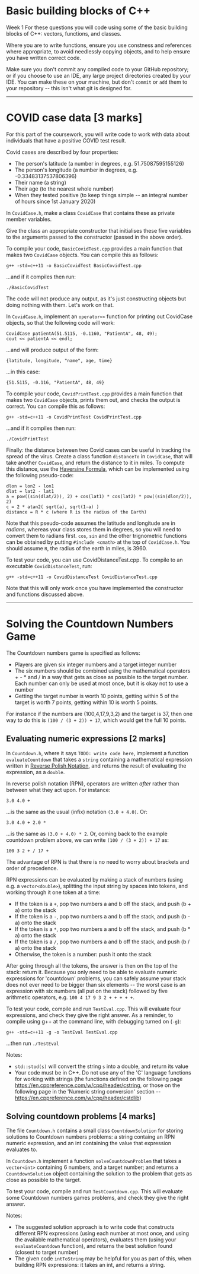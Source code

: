 # Basic building blocks of C++
Week 1
For these questions you will code using some of the basic building blocks of C++: vectors, functions, and classes.

Where you are to write functions, ensure you use constness and references where appropriate, to avoid needlessly copying objects, and to help ensure you have written correct code.

Make sure you don't commit any compiled code to your GitHub repository; or if you choose to use an IDE, any large project directories created by your IDE.  You can make these on your machine, but don't `commit` or `add` them to your repository -- this isn't what git is designed for.

----

# COVID case data [3 marks]

For this part of the coursework, you will write code to work with data about individuals that have a positive COVID test result.

Covid cases are described by four properties:

- The person's latitude (a number in degrees, e.g. 51.75087595155126)
- The person's longitude (a number in degrees, e.g. -0.33483137537806396)
- Their name (a string)
- Their age (to the nearest whole number)
- When they tested positive (to keep things simple -- an integral number of hours since 1st January 2020)

In `CovidCase.h`, make a class `CovidCase` that contains these as private member variables.

Give the class an appropriate constructor that initialises these five variables to the arguments passed to the constructor (passed in the above order).

To compile your code, `BasicCovidTest.cpp` provides a main function that makes two `CovidCase` objects.  You can compile this as follows:

`g++ -std=c++11 -o BasicCovidTest BasicCovidTest.cpp`  

...and if it compiles then run:

`./BasicCovidTest`

The code will not produce any output, as it's just constructing objects but doing nothing with them.  Let's work on that.

In `CovidCase.h`, implement an `operator<<` function for printing out CovidCase objects, so that the following code will work:

`CovidCase patientA(51.5115, -0.1160, "PatientA", 48, 49);`  
`cout << patientA << endl;`  

...and will produce output of the form:

`{latitude, longitude, "name", age, time}`

...in this case:

`{51.5115, -0.116, "PatientA", 48, 49}`  

To compile your code, `CovidPrintTest.cpp` provides a main function that makes two `CovidCase` objects, prints them out, and checks the output is correct.  You can compile this as follows:

`g++ -std=c++11 -o CovidPrintTest CovidPrintTest.cpp`  

...and if it compiles then run:

`./CovidPrintTest`

Finally: the distance between two Covid cases can be useful in tracking the spread of the virus.  Create a class function `distanceTo` in `CovidCase`, that will take another `CovidCase`, and return the distance to it in miles.  To compute this distance, use the [Haversine Formula](http://andrew.hedges.name/experiments/haversine/), which can be implemented using the following pseudo-code:

`dlon = lon2 - lon1`  
`dlat = lat2 - lat1`  
`a = pow((sin(dlat/2)), 2) + cos(lat1) * cos(lat2) * pow((sin(dlon/2)), 2)`  
`c = 2 * atan2( sqrt(a), sqrt(1-a) )`  
`distance = R * c (where R is the radius of the Earth)`  

Note that this pseudo-code assumes the latitude and longitude are in *radians*, whereas your class stores them in degrees, so you will need to convert them to radians first.  `cos`, `sin` and the other trignometric functions can be obtained by putting `#include <cmath>` at the top of `CovidCase.h`.  You should assume `R`, the radius of the earth in miles, is 3960.

To test your code, you can use CovidDistanceTest.cpp.  To compile to an executable `CovidDistanceTest`, run:

`g++ -std=c++11 -o CovidDistanceTest CovidDistanceTest.cpp`  

Note that this will only work once you have implemented the constructor and functions discussed above.


----

# Solving the Countdown Numbers Game

The Countdown numbers game is specified as follows:

- Players are given six integer numbers and a target integer number
- The six numbers should be combined using the mathematical operators + - * and / in a way that gets as close as possible to the target number.  Each number can only be used at most once, but it is okay not to use a number
- Getting the target number is worth 10 points, getting within 5 of the target is worth 7 points, getting within 10 is worth 5 points.

For instance if the numbers are (100,4,17,9,3,2) and the target is 37, then one way to do this is `(100 / (3 + 2)) + 17`, which would get the full 10 points.

## Evaluating numeric expressions [2 marks]

In `Countdown.h`, where it says `TODO: write code here`, implement a function `evaluateCountdown` that takes a `string` containing a mathematical expression written in [Reverse Polish Notation](https://en.wikipedia.org/wiki/Reverse_Polish_notation), and returns the result of evaluating the expression, as a `double`.

In reverse polish notation (RPN), operators are written *after* rather than between what they act upon.  For instance:

`3.0 4.0 +`

...is the same as the usual (infix) notation `(3.0 + 4.0)`.  Or:

`3.0 4.0 + 2.0 *`

...is the same as `(3.0 + 4.0) * 2`.  Or, coming back to the example countdown problem above, we can write `(100 / (3 + 2)) + 17` as:

`100 3 2 + / 17 +`

The advantage of RPN is that there is no need to worry about brackets and order of precedence.

RPN expressions can be evaluated by making a stack of numbers (using e.g. a `vector<double>`), splitting the input string by spaces into tokens, and working through it one token at a time:

 * If the token is a `+`, pop two numbers a and b off the stack, and push (b + a) onto the stack
 * If the token is a `-`, pop two numbers a and b off the stack, and push (b - a) onto the stack
 * If the token is a `*`, pop two numbers a and b off the stack, and push (b * a) onto the stack
 * If the token is a `/`, pop two numbers a and b off the stack, and push (b / a) onto the stack
 * Otherwise, the token is a number: push it onto the stack

After going through all the tokens, the answer is then on the top of the stack: return it.  Because you only need to be able to evaluate numeric expressions for 'countdown' problems, you can safely assume your stack does not ever need to be bigger than six elements -- the worst case is an expression with six numbers (all put on the stack) followed by five arithmetic operators, e.g. `100 4 17 9 3 2 + + + + +`.

To test your code, compile and run `TestEval.cpp`.  This will evaluate four expressions, and check they give the right answer.  As a reminder, to compile using g++ at the command line, with debugging turned on (`-g`):

 `g++ -std=c++11 -g -o TestEval TestEval.cpp`  

 ...then run `./TestEval`

Notes:

- `std::stod(s)` will convert the string `s` into a double, and return its value
- Your code must be in C++.  Do not use any of the 'C' language functions for working with strings (the functions defined on the following page <https://en.cppreference.com/w/cpp/header/cstring>, or those on the following page in the 'Numeric string conversion' section -- <https://en.cppreference.com/w/cpp/header/cstdlib>)

## Solving countdown problems [4 marks]

The file `Countdown.h` contains a small class `CountdownSolution` for storing solutions to Countdown numbers problems: a string containg an RPN numeric expression, and an int containing the value that expression evaluates to.

In `Countdown.h` implement a function `solveCountdownProblem` that takes a `vector<int>` containing 6 numbers, and a target number; and returns a `CountdownSolution` object containing the solution to the problem that gets as close as possible to the target.

To test your code, compile and run `TestCountdown.cpp`.  This will evaluate some Countdown numbers games problems, and check they give the right answer.

Notes:
- The suggested solution approach is to write code that constructs different RPN expressions (using each number at most once, and using the available mathematical operators), evaluates them (using your `evaluateCountdown` function), and returns the best solution found (closest to target number)
- The given code `intToString` may be helpful for you as part of this, when building RPN expressions: it takes an int, and returns a string.

